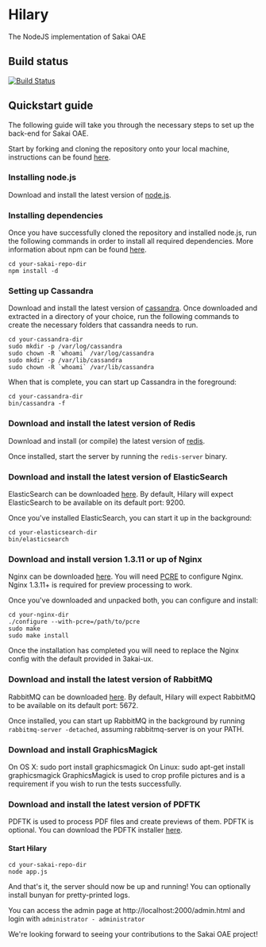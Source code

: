# Hilary

The NodeJS implementation of Sakai OAE

## Build status
[![Build Status](https://travis-ci.org/sakaiproject/Hilary.png?branch=master)](https://travis-ci.org/sakaiproject/Hilary)

## Quickstart guide

The following guide will take you through the necessary steps to set up the back-end for Sakai OAE.

Start by forking and cloning the repository onto your local machine, instructions can be found [here](https://help.github.com/articles/fork-a-repo).

### Installing node.js

Download and install the latest version of [node.js](http://nodejs.org/).

### Installing dependencies

Once you have successfully cloned the repository and installed node.js, run the following commands in order to install all required dependencies.
More information about npm can be found [here](https://npmjs.org/).

```
cd your-sakai-repo-dir
npm install -d
```

### Setting up Cassandra

Download and install the latest version of [cassandra](http://cassandra.apache.org/).
Once downloaded and extracted in a directory of your choice, run the following commands to create the necessary folders that cassandra needs to run.

```
cd your-cassandra-dir
sudo mkdir -p /var/log/cassandra
sudo chown -R `whoami` /var/log/cassandra
sudo mkdir -p /var/lib/cassandra
sudo chown -R `whoami` /var/lib/cassandra
```

When that is complete, you can start up Cassandra in the foreground:

```
cd your-cassandra-dir
bin/cassandra -f
```

### Download and install the latest version of Redis

Download and install (or compile) the latest version of [redis](http://redis.io/download).

Once installed, start the server by running the `redis-server` binary.

### Download and install the latest version of ElasticSearch

ElasticSearch can be downloaded [here](http://www.elasticsearch.org/download/). By default, Hilary will expect ElasticSearch to be available on its default port: 9200.

Once you've installed ElasticSearch, you can start it up in the background:

```
cd your-elasticsearch-dir
bin/elasticsearch
```

### Download and install version 1.3.11 or up of Nginx

Nginx can be downloaded [here](http://nginx.org/en/download.html). You will need [PCRE](http://www.pcre.org/) to configure Nginx. Nginx 1.3.11+ is required for preview processing to work.

Once you've downloaded and unpacked both, you can configure and install:

```
cd your-nginx-dir
./configure --with-pcre=/path/to/pcre
sudo make
sudo make install
```

Once the installation has completed you will need to replace the Nginx config with the default provided in 3akai-ux.

### Download and install the latest version of RabbitMQ

RabbitMQ can be downloaded [here](http://www.rabbitmq.com/download.html). By default, Hilary will expect RabbitMQ to be available on its default port: 5672.

Once installed, you can start up RabbitMQ in the background by running `rabbitmq-server -detached`, assuming rabbitmq-server is on your PATH.

### Download and install GraphicsMagick
On OS X: sudo port install graphicsmagick
On Linux: sudo apt-get install graphicsmagick
GraphicsMagick is used to crop profile pictures and is a requirement if you wish to run the tests successfully.

### Download and install the latest version of PDFTK

PDFTK is used to process PDF files and create previews of them. PDFTK is optional. You can download the PDFTK installer [here](http://www.pdflabs.com/tools/pdftk-the-pdf-toolkit/).

#### Start Hilary

```
cd your-sakai-repo-dir
node app.js
```

And that's it, the server should now be up and running! You can optionally install bunyan for pretty-printed logs.

You can access the admin page at http://localhost:2000/admin.html and login with `administrator - administrator`

We're looking forward to seeing your contributions to the Sakai OAE project!
